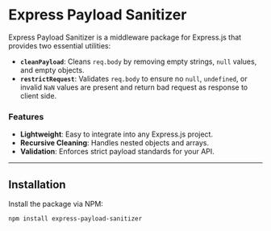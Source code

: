 # Express Payload Sanitizer

Express Payload Sanitizer is a middleware package for Express.js that provides two essential utilities:
- **`cleanPayload`**: Cleans `req.body` by removing empty strings, `null` values, and empty objects.
- **`restrictRequest`**: Validates `req.body` to ensure no `null`, `undefined`, or invalid `NaN` values are present and return bad request as response to client side.

### Features

- **Lightweight**: Easy to integrate into any Express.js project.
- **Recursive Cleaning**: Handles nested objects and arrays.
- **Validation**: Enforces strict payload standards for your API.

---

## Installation

Install the package via NPM:

```bash
npm install express-payload-sanitizer
